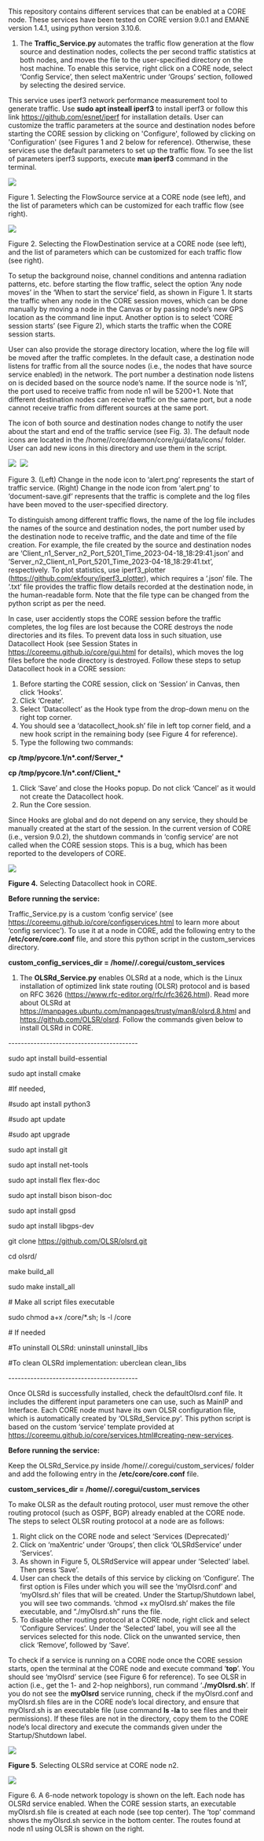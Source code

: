 ﻿This repository contains different services that can be enabled at a CORE node. These services have been tested on CORE version 9.0.1 and EMANE version 1.4.1, using python version 3.10.6. 

1. The **Traffic\_Service.py** automates the traffic flow generation at the flow source and destination nodes, collects the per second traffic statistics at both nodes, and moves the file to the user-specified directory on the host machine. To enable this service, right click on a CORE node, select ‘Config Service’, then select maXentric under ‘Groups’ section, followed by selecting the desired service. 

This service uses iperf3 network performance measurement tool to generate traffic. Use **sudo apt insteall iperf3** to install iperf3 or follow this link <https://github.com/esnet/iperf> for installation details. User can customize the traffic parameters at the source and destination nodes before starting the CORE session by clicking on 'Configure', followed by clicking on 'Configuration' (see Figures 1 and 2 below for reference). Otherwise, these services use the default parameters to set up the traffic flow. To see the list of parameters iperf3 supports, execute **man iperf3** command in the terminal.

![](Images/Traffic_Service/FlowSourceSelection.png)

Figure 1. Selecting the FlowSource service at a CORE node (see left), and the list of parameters which can be customized for each traffic flow (see right). 

![](Images/Traffic_Service/FlowDestinationSelection.png)

Figure 2. Selecting the FlowDestination service at a CORE node (see left), and the list of parameters which can be customized for each traffic flow (see right).

To setup the background noise, channel conditions and antenna radiation patterns, etc. before starting the flow traffic, select the option ‘Any node moves’ in the ‘When to start the service’ field, as shown in Figure 1. It starts the traffic when any node in the CORE session moves, which can be done manually by moving a node in the Canvas or by passing node’s new GPS location as the command line input. Another option is to select ‘CORE session starts’ (see Figure 2), which starts the traffic when the CORE session starts.

User can also provide the storage directory location, where the log file will be moved after the traffic completes. In the default case, a destination node listens for traffic from all the source nodes (i.e., the nodes that have source service enabled) in the network. The port number a destination node listens on is decided based on the source node’s name. If the source node is ‘n1’, the port used to receive traffic from node n1 will be 5200+1. Note that different destination nodes can receive traffic on the same port, but a node cannot receive traffic from different sources at the same port.

The icon of both source and destination nodes change to notify the user about the start and end of the traffic service (see Fig. 3). The default node icons are located in the /home/<user>/core/daemon/core/gui/data/icons/ folder. User can add new icons in this directory and use them in the script.

![](Images/Traffic_Service/ServiceStart.png)  ![](Images/Traffic_Service/ServiceComplete.png) 

Figure 3. (Left) Change in the node icon to ‘alert.png’ represents the start of traffic service. (Right) Change in the node icon from ‘alert.png’ to ‘document-save.gif’ represents that the traffic is complete and the log files have been moved to the user-specified directory.

To distinguish among different traffic flows, the name of the log file includes the names of the source and destination nodes, the port number used by the destination node to receive traffic, and the date and time of the file creation. For example, the file created by the source and destination nodes are ‘Client\_n1\_Server\_n2\_Port\_5201\_Time\_2023-04-18\_18:29:41.json’ and ‘Server\_n2\_Client\_n1\_Port\_5201\_Time\_2023-04-18\_18:29:41.txt’, respectively. To plot statistics, use iperf3\_plotter (<https://github.com/ekfoury/iperf3_plotter>), which requires a ‘.json’ file. The ‘.txt’ file provides the traffic flow details recorded at the destination node, in the human-readable form. Note that the file type can be changed from the python script as per the need.

In case, user accidently stops the CORE session before the traffic completes, the log files are lost because the CORE destroys the node directories and its files. To prevent data loss in such situation, use Datacollect Hook (see Session States in <https://coreemu.github.io/core/gui.html> for details), which moves the log files before the node directory is destroyed. Follow these steps to setup Datacollect hook in a CORE session:

1. Before starting the CORE session, click on ‘Session’ in Canvas, then click ‘Hooks’.
1. Click ‘Create’.
1. Select ‘Datacollect’ as the Hook type from the drop-down menu on the right top corner.
1. You should see a ‘datacollect\_hook.sh’ file in left top corner field, and a new hook script in the remaining body (see Figure 4 for reference).
1. Type the following two commands:

**cp /tmp/pycore.1/n\*.conf/Server\_\* <Path to user specified directory on host machine>**

**cp /tmp/pycore.1/n\*.conf/Client\_\* <Path to user specified directory on host machine>**

1. Click ‘Save’ and close the Hooks popup. Do not click ‘Cancel’ as it would not create the Datacollect hook.
1. Run the Core session.

Since Hooks are global and do not depend on any service, they should be manually created at the start of the session. In the current version of CORE (i.e., version 9.0.2), the shutdown commands in ‘config service’ are not called when the CORE session stops. This is a bug, which has been reported to the developers of CORE.

![](Images/Traffic_Service/DatacollectHook.png)

**Figure 4.** Selecting Datacollect hook in CORE.

**Before running the service:**

Traffic\_Service.py is a custom ‘config service’ (see <https://coreemu.github.io/core/configservices.html> to learn more about ‘config servicec’). To use it at a node in CORE, add the following entry to the **/etc/core/core.conf** file, and store this python script in the custom\_services directory.

**custom\_config\_services\_dir = /home/<user>/.coregui/custom\_services**


1. The **OLSRd\_Service.py** enables OLSRd at a node, which is the Linux installation of optimized link state routing (OLSR) protocol and is based on RFC 3626 (<https://www.rfc-editor.org/rfc/rfc3626.html>). Read more about OLSRd at <https://manpages.ubuntu.com/manpages/trusty/man8/olsrd.8.html> and <https://github.com/OLSR/olsrd>. Follow the commands given below to install OLSRd in CORE.


\-----------------------------------------

sudo apt install build-essential 

sudo apt install cmake

#If needed, 

#sudo apt install python3

#sudo apt update

#sudo apt upgrade

sudo apt install git

sudo apt install net-tools   

sudo apt install flex flex-doc

sudo apt install bison bison-doc

sudo apt install gpsd

sudo apt install libgps-dev



git clone https://github.com/OLSR/olsrd.git

cd olsrd/

make build\_all

sudo make install\_all

\# Make all script files executable

sudo chmod a+x /core/\*.sh; ls -l /core

\# If needed

#To uninstall OLSRd: uninstall uninstall\_libs

#To clean OLSRd implementation: uberclean clean\_libs  

\-----------------------------------------

Once OLSRd is successfully installed, check the defaultOlsrd.conf file. It includes the different input parameters one can use, such as MainIP and Interface. Each CORE node must have its own OLSR configuration file, which is automatically created by ‘OLSRd\_Service.py’. This python script is based on the custom ‘service’ template provided at <https://coreemu.github.io/core/services.html#creating-new-services>.

**Before running the service:**

Keep the OLSRd\_Service.py inside /home/<user>/.coregui/custom\_services/ folder and add the following entry in the **/etc/core/core.conf** file. 

**custom\_services\_dir = /home/<user>/.coregui/custom\_services**

To make OLSR as the default routing protocol, user must remove the other routing protocol (such as OSPF, BGP) already enabled at the CORE node. The steps to select OLSR routing protocol at a node are as follows:

1. Right click on the CORE node and select ‘Services (Deprecated)’
1. Click on ‘maXentric’ under ‘Groups’, then click ‘OLSRdService’ under ‘Services’.
1. As shown in Figure 5, OLSRdService will appear under ‘Selected’ label. Then press ‘Save’. 
1. User can check the details of this service by clicking on ‘Configure’. The first option is Files under which you will see the ‘myOlsrd.conf’ and ‘myOlsrd.sh’ files that will be created. Under the Startup/Shutdown label, you will see two commands. ‘chmod +x myOlsrd.sh’ makes the file executable, and “./myOlsrd.sh” runs the file.
1. To disable other routing protocol at a CORE node, right click and select ‘Configure Services’. Under the ‘Selected’ label, you will see all the services selected for this node. Click on the unwanted service, then click ‘Remove’, followed by ‘Save’.

To check if a service is running on a CORE node once the CORE session starts, open the terminal at the CORE node and execute command ‘**top**’. You should see ‘myOlsrd’ service (see Figure 6 for reference). To see OLSR in action (i.e., get the 1- and 2-hop neighbors), run command ‘**./myOlsrd.sh**’. If you do not see the **myOlsrd** service running, check if the myOlsrd.conf and myOlsrd.sh files are in the CORE node’s local directory, and ensure that myOlsrd.sh is an executable file (use command **ls -la**  to see files and their permissions). If these files are not in the directory, copy them to the CORE node’s local directory and execute the commands given under the Startup/Shutdown label.

![](Images/OLSRd_Service/OLSRdSelection.png)

**Figure 5**. Selecting OLSRd service at CORE node n2.

![](Images/OLSRd_Service/RunningOLSRd.png) 

Figure 6. A 6-node network topology is shown on the left. Each node has OLSRd service enabled. When the CORE session starts, an executable myOlsrd.sh file is created at each node (see top center). The ‘top’ command shows the myOlsrd.sh service in the bottom center. The routes found at node n1 using OLSR is shown on the right.
